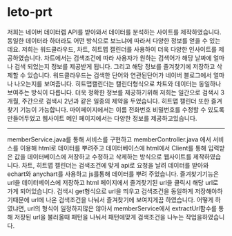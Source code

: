 # leto-prt
저희는 네이버 데이터렙 API를 받아와서 데이터를 분석하는 사이트를 제작하였습니다. 동일한 데이터라 하더라도 어떤 방식으로 보느냐에 따라서 다양한 정보를 얻을 수 있는데요. 저희는 워드클라우드, 차트, 히트맵 캘린더를 사용하여 더욱 다양한 인사이트를 제공하였습니다. 차트에서는 검색조건에 따라 사용자가 원하는 검색어가 해당 날짜에 얼마나 검색 되었는지 정보를 제공받게 됩니다. 그리고 해당 정보를 즐겨찾기에 저장하고 삭제할 수 있습니다. 워드클라우드는 검색한 단어와 연관된단어가 네이버 블로그에서 얼마나 나오는지를 보여줍니다. 히트맵캘린더는 캘린더형식으로 차트와 데이터는 동일하나 보여주는 방식이 다릅니다. 더욱 정확한 정보를 제공하기위해 저희는 일간으로 검색시 3개월, 주간으로 검색시 2년과 같은 일종의 제약을 두었습니다. 히트맵 캘린더 또한 즐겨찾기 기능이 가능합니다. 마이페이지에서는 이름 전화번호 비밀번호를 수정할 수 있도록 만들어두었고 웹사이트 메인 페이지에서는 다양한 정보를 제공하고있습니다.

----
memberService.java를 통해 서비스를 구현하고 memberController.java 에서 서비스를 이용해 html로 데이터를 뿌려주고 데이터베이스에 html에서 Client를 통해 입력받은 값을 데이터베이스에 저장하고 수정하고 삭제하는 방식으로 웹사이트를 제작하였습니다. 
차트, 히트맵 캘린더는 검색조건에 맞게 api로 요청을 날려 데이터를 받아와 echart와 anychart를 사용하고 js를통해 데이터를 뿌려 주었습니다.
즐겨찾기기능은 url을 데이터베이스에 저장하고 html 페이지에서 즐겨찾기된 url을 클릭시 해당 url로 가게 되어있습니다.
검색시 get형식으로 url을 띄우고 검색조건을 동일하게 저장해야하기때문에 url에 나온 검색조건을 나눠서 즐겨찾기에 보여지게끔 하였습니다.
어떻게 하였냐면, url의 형식이 일정하지많은 않아서 memberService에서 extractUrl함수를 통해 저장된 url을 불러올때 패턴을 나눠서 패턴에맞게 검색조건을 나누는 작업을하였습니다.
